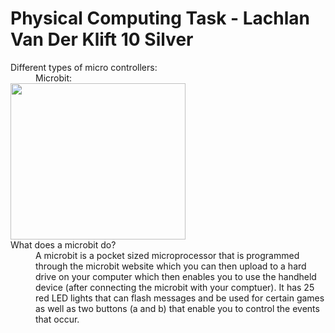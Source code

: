 # Physical Computing Task - Lachlan Van Der Klift 10 Silver
<dl>
  <dt>Different types of micro controllers:<dt>
  <dd>Microbit:</dd>
  <img src="https://www.google.com/search?q=microbit+gif+image&safe=strict&source=lnms&tbm=isch&sa=X&ved=0ahUKEwjEwc2drPfaAhWnjVQKHbYfBxAQ_AUICigB&biw=1366&bih=671#imgrc=6vezNF1JXnpb8M:" alt"" width="280" height="250">
<dt>What does a microbit do?<dt>
  
<dd>A microbit is a pocket sized microprocessor that is programmed through the microbit website which you can then upload to a hard drive on your computer which then enables you to use the handheld device (after connecting the microbit with your comptuer). It has 25 red LED lights that can flash messages and be used for certain games as well as two buttons (a and b) that enable you to control the events that occur.</dd> 
